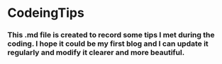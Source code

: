 # CodeingTips
### This .md file is created to record some tips I met during the coding. I hope it could be my first blog and I can update it regularly and modify it clearer and more beautiful.
